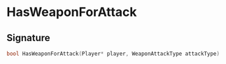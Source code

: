 # HasWeaponForAttack

## Signature

```cpp
bool HasWeaponForAttack(Player* player, WeaponAttackType attackType)
```
